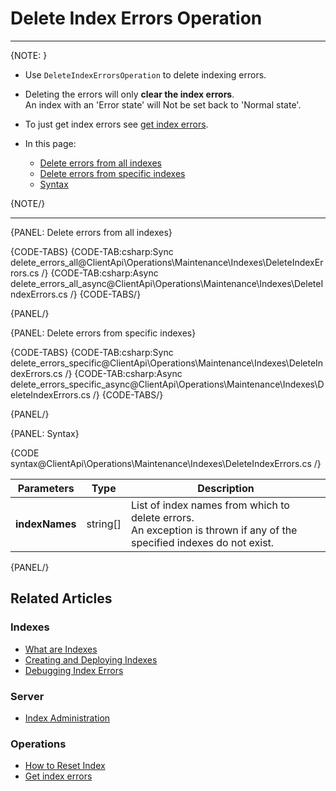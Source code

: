 # Delete Index Errors Operation

---

{NOTE: }

* Use `DeleteIndexErrorsOperation` to delete indexing errors.  

* Deleting the errors will only __clear the index errors__.  
  An index with an 'Error state' will Not be set back to 'Normal state'.  

* To just get index errors see [get index errors](../../../../client-api/operations/maintenance/indexes/get-index-errors). 

* In this page:
    * [Delete errors from all indexes](../../../../client-api/operations/maintenance/indexes/delete-index-errors#delete-errors-from-all-indexes)
    * [Delete errors from specific indexes](../../../../client-api/operations/maintenance/indexes/delete-index-errors#delete-errors-from-specific-indexes)
    * [Syntax](../../../../client-api/operations/maintenance/indexes/delete-index-errors#syntax)

{NOTE/}

---

{PANEL: Delete errors from all indexes}

{CODE-TABS}
{CODE-TAB:csharp:Sync delete_errors_all@ClientApi\Operations\Maintenance\Indexes\DeleteIndexErrors.cs /}
{CODE-TAB:csharp:Async delete_errors_all_async@ClientApi\Operations\Maintenance\Indexes\DeleteIndexErrors.cs /}
{CODE-TABS/}

{PANEL/}

{PANEL: Delete errors from specific indexes}

{CODE-TABS}
{CODE-TAB:csharp:Sync delete_errors_specific@ClientApi\Operations\Maintenance\Indexes\DeleteIndexErrors.cs /}
{CODE-TAB:csharp:Async delete_errors_specific_async@ClientApi\Operations\Maintenance\Indexes\DeleteIndexErrors.cs /}
{CODE-TABS/}

{PANEL/}

{PANEL: Syntax}

{CODE syntax@ClientApi\Operations\Maintenance\Indexes\DeleteIndexErrors.cs /}

| Parameters | Type | Description |
| - | - | - |
| __indexNames__ | string[] | List of index names from which to delete errors.<br>An exception is thrown if any of the specified indexes do not exist. |

{PANEL/}

## Related Articles

### Indexes

- [What are Indexes](../../../../indexes/what-are-indexes)
- [Creating and Deploying Indexes](../../../../indexes/creating-and-deploying)
- [Debugging Index Errors](../../../../indexes/troubleshooting/debugging-index-errors)

### Server

- [Index Administration](../../../../server/administration/index-administration)

### Operations

- [How to Reset Index](../../../../client-api/operations/maintenance/indexes/reset-index)
- [Get index errors](../../../../client-api/operations/maintenance/indexes/get-index-errors)
